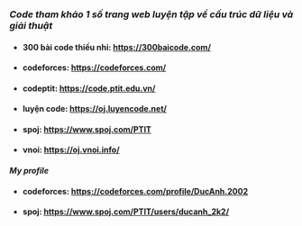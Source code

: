 ### _Code tham khảo 1 số trang web luyện tập về cấu trúc dữ liệu và giải thuật_

- #### 300 bài code thiếu nhi: https://300baicode.com/
- #### codeforces: https://codeforces.com/
- #### codeptit: https://code.ptit.edu.vn/
- #### luyện code: https://oj.luyencode.net/
- #### spoj: https://www.spoj.com/PTIT
- #### vnoi: https://oj.vnoi.info/

#### _My profile_

- #### codeforces: https://codeforces.com/profile/DucAnh.2002
- #### spoj: https://www.spoj.com/PTIT/users/ducanh_2k2/
